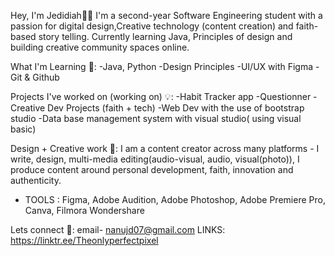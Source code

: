 Hey, I'm Jedidiah👋🏿
I'm a second-year Software Engineering student with a passion for digital design,Creative technology (content creation) and faith-based story telling.
Currently learning Java, Principles of design and building creative community spaces online.

What I'm Learning 🧠:
-Java, Python
-Design Principles
-UI/UX with Figma
-Git & Github

Projects I've worked on (working on) 💡:
-Habit Tracker app
-Questionner 
-Creative Dev Projects (faith + tech)
-Web Dev with the use of bootstrap studio
-Data base management system with visual studio( using visual basic)

Design + Creative work 🎨:
I am a content creator across many platforms - I write, design, multi-media editing(audio-visual, audio, visual(photo)), 
I produce content around personal development, faith, innovation and authenticity.
+ TOOLS : Figma, Adobe Audition, Adobe Photoshop, Adobe Premiere Pro, Canva, Filmora Wondershare

Lets connect 📌:
email- nanujd07@gmail.com
LINKS: https://linktr.ee/Theonlyperfectpixel 



<!---
JedidiahPixel/JedidiahPixel is a ✨ special ✨ repository because its `README.md` (this file) appears on your GitHub profile.
You can click the Preview link to take a look at your changes.
--->
